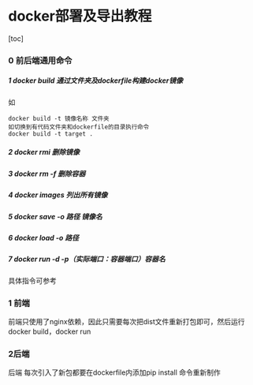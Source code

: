 # docker部署及导出教程

[toc]

### 0 前后端通用命令

##### 1 docker build 通过文件夹及dockerfile构建docker镜像

如

```shell
docker build -t 镜像名称 文件夹
如切换到有代码文件夹和dockerfile的目录执行命令
docker build -t target .
```

##### 2 docker rmi 删除镜像

##### 3 docker rm -f 删除容器

#####  4 docker images 列出所有镜像

##### 5 docker save -o 路径 镜像名

##### 6 docker load -o 路径

##### 7 docker run -d -p（实际端口：容器端口）容器名

具体指令可参考

[菜鸟教程]: https://www.runoob.com/docker



### 1 前端

前端只使用了nginx依赖，因此只需要每次把dist文件重新打包即可，然后运行docker build，docker run

### 2后端

后端 每次引入了新包都要在dockerfile内添加pip install 命令重新制作
